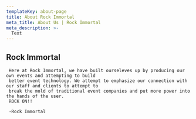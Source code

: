 ```yaml
---
templateKey: about-page
title: About Rock Immortal
meta_title: About Us | Rock Immortal
meta_description: >-
  Text
---
```

## Rock Immortal
     Here at Rock Immortal, we have built ourseleves up by producing our own events and attempting to build 
     better event technology. We attempt to emphasize our connection with our staff and clients to attempt to 
     break the mold of traditional event companies and put more power into the hands of the user.
     ROCK ON!!
     
     -Rock Immortal






